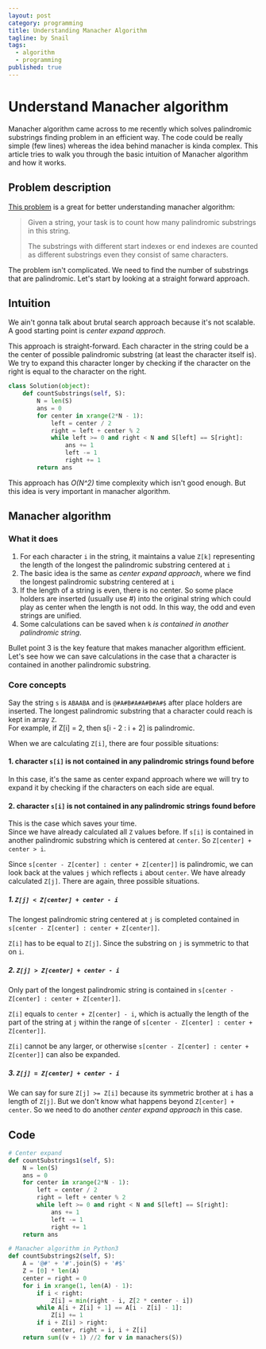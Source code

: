 ```yaml
---
layout: post
category: programming
title: Understanding Manacher Algorithm
tagline: by Snail
tags: 
  - algorithm
  - programming 
published: true
---
```


# Understand Manacher algorithm

Manacher algorithm came across to me recently which solves palindromic substrings finding problem in an efficient way. The code could be really simple (few lines) whereas the idea behind manacher is kinda complex. This article tries to walk you through the basic intuition of Manacher algorithm and how it works.

## Problem description

[This problem](https://leetcode.com/problems/palindromic-substrings/) is a great for better understanding manacher algorithm:

> Given a string, your task is to count how many palindromic substrings in this string.
>
> The substrings with different start indexes or end indexes are counted as different substrings even they consist of same characters.

The problem isn't complicated. We need to find the number of substrings that are palindromic. Let's start by looking at a straight forward approach.

<!--more-->

## Intuition

We ain't gonna talk about brutal search approach because it's not scalable. A good starting point is *center expand approch*. 

This approach is straight-forward. Each character in the string could be a the center of possible palindromic substring (at least the character itself is). We try to expand this character longer by checking if the character on the right is equal to the character on the right.

```python
class Solution(object):
    def countSubstrings(self, S):
        N = len(S)
        ans = 0
        for center in xrange(2*N - 1):
            left = center / 2
            right = left + center % 2
            while left >= 0 and right < N and S[left] == S[right]:
                ans += 1
                left -= 1
                right += 1
        return ans
```

This approach has *O(N^2)* time complexity which isn't good enough. But this idea is very important in manacher algorithm.

## Manacher algorithm

### What it does

1. For each character `i` in the string, it maintains a value `Z[k]` representing the length of the longest the palindromic substring centered at `i`
2. The basic idea is the same as *center expand approach*, where we find the longest palindromic substring centered at `i`
3. If the length of a string is even, there is no center. So some place holders are inserted (usually use #) into the original string which could play as center when the length is not odd. In this way, the odd and even strings are unified.
4. Some calculations can be saved when `k` *is contained in another palindromic string*. 

Bullet point 3 is the key feature that makes manacher algorithm efficient. Let's see how we can save calculations in the case that a character is contained in another palindromic substring.

### Core concepts

Say the string `s` is `ABAABA` and is `@#A#B#A#A#B#A#$` after place holders are inserted. The longest palindromic substring that a character could reach is kept in array `Z`.   
For example, if Z[i] = 2, then s[i - 2 : i + 2] is palindromic.

When we are calculating `Z[i]`, there are four possible situations:

#### 1. character `s[i]` is not contained in any palindromic strings found before

In this case, it's the same as center expand approach where we will try to expand it by checking if the characters on each side are equal.

#### 2. character `s[i]` is not contained in any palindromic strings found before

This is the case which saves your time.   
Since we have already calculated all `Z` values before. If `s[i]` is contained in another palindromic substring which is centered at `center`. So `Z[center] + center > i`.

Since `s[center - Z[center] : center + Z[center]]` is palindromic, we can look back at the values `j` which reflects `i` about `center`. We have already calculated `Z[j]`. There are again, three possible situations.

##### 1. `Z[j] < Z[center] + center - i` 

The longest palindromic string centered at `j` is completed contained in `s[center - Z[center] : center + Z[center]]`.

 `Z[i]` has to be equal to `Z[j]`. Since the substring on `j` is symmetric to that on `i`.

##### 2. `Z[j] > Z[center] + center - i` 

Only part of the longest palindromic string is contained in `s[center - Z[center] : center + Z[center]]`. 

`Z[i]` equals to `center + Z[center] - i`, which is actually the length of the part of the string at `j` within the range of `s[center - Z[center] : center + Z[center]]`. 

`Z[i]` cannot be any larger, or otherwise `s[center - Z[center] : center + Z[center]]` can also be expanded.


##### 3. `Z[j] = Z[center] + center - i` 

We can say for sure `Z[j] >= Z[i]` because its symmetric brother at `i` has a length of `Z[j]`. But we don't know what happens beyond `Z[center] + center`. So we need to do another *center expand approach* in this case.

## Code

```python
# Center expand
def countSubstrings1(self, S):
    N = len(S)
    ans = 0
    for center in xrange(2*N - 1):
        left = center / 2
        right = left + center % 2
        while left >= 0 and right < N and S[left] == S[right]:
            ans += 1
            left -= 1
            right += 1
    return ans

# Manacher algorithm in Python3
def countSubstrings2(self, S):
    A = '@#' + '#'.join(S) + '#$'
    Z = [0] * len(A)
    center = right = 0
    for i in xrange(1, len(A) - 1):
        if i < right:
            Z[i] = min(right - i, Z[2 * center - i])
        while A[i + Z[i] + 1] == A[i - Z[i] - 1]:
            Z[i] += 1
        if i + Z[i] > right:
            center, right = i, i + Z[i]
    return sum((v + 1) //2 for v in manachers(S))
```